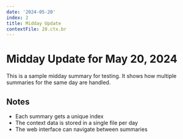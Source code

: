 ```yaml
---
date: '2024-05-20'
index: 2
title: Midday Update
contextFile: 20.ctx.br
---
```

# Midday Update for May 20, 2024

This is a sample midday summary for testing. It shows how multiple summaries for the same day are handled.

## Notes

- Each summary gets a unique index
- The context data is stored in a single file per day
- The web interface can navigate between summaries
